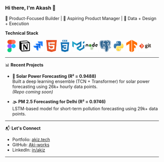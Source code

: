 ### Hi there, I'm Akash 👋  
🚀 Product-Focused Builder | 🎯 Aspiring Product Manager | 🧠 Data + Design + Execution  

**Technical Stack**
<div>
  <!-- 🧩 Design & PM Tools -->
  <img src="https://github.com/devicons/devicon/blob/master/icons/figma/figma-original.svg" title="Figma" alt="Figma" width="40" height="40"/>
  <img src="https://github.com/devicons/devicon/blob/master/icons/notion/notion-original.svg" title="Notion" alt="Notion" width="40" height="40"/>
  <img src="https://github.com/devicons/devicon/blob/master/icons/jira/jira-original.svg" title="Jira" alt="Jira" width="40" height="40"/>

  <!-- 🎨 Frontend & UI -->
  <img src="https://github.com/devicons/devicon/blob/master/icons/html5/html5-original.svg" title="HTML5" alt="HTML5" width="40" height="40"/>
  <img src="https://github.com/devicons/devicon/blob/master/icons/css3/css3-plain-wordmark.svg" title="CSS3" alt="CSS3" width="40" height="40"/>
  <img src="https://github.com/devicons/devicon/blob/master/icons/materialui/materialui-original.svg" title="Material UI" alt="Material UI" width="40" height="40"/>

  <!-- 🔧 Backend & Databases -->
  <img src="https://github.com/devicons/devicon/blob/master/icons/nodejs/nodejs-original-wordmark.svg" title="Node.js" alt="Node.js" width="40" height="40"/>
  <img src="https://github.com/devicons/devicon/blob/master/icons/postgresql/postgresql-plain.svg" title="PostgreSQL" alt="PostgreSQL" width="40" height="40"/>

  <!-- 📊 Data Science & ML -->
  <img src="https://github.com/devicons/devicon/blob/master/icons/python/python-original.svg" title="Python" alt="Python" width="40" height="40"/>
  <img src="https://github.com/devicons/devicon/blob/master/icons/tensorflow/tensorflow-original.svg" title="TensorFlow" alt="TensorFlow" width="40" height="40"/>

  <!-- 🔄 Version Control -->
  <img src="https://github.com/devicons/devicon/blob/master/icons/git/git-original-wordmark.svg" title="Git" alt="Git" width="40" height="40"/>
</div>


---

📊 **Recent Projects**

- **🔋 Solar Power Forecasting (R² = 0.9488)**  
  Built a deep learning ensemble (TCN + Transformer) for solar power forecasting using 26k+ hourly data points.  
  *(Repo coming soon)*

- **🌫️ PM 2.5 Forecasting for Delhi (R² = 0.9746)**  
  LSTM-based model for short-term pollution forecasting using 29k+ data points. 

---

📬 **Let's Connect**  
- Portfolio: [akiz.tech](https://akiz.framer.website)  
- GitHub: [Aki-works](https://github.com/Aki-works)  
- LinkedIn: [in/akiz](https://linkedin.com/in/akiz) 
---
